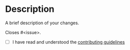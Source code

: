# Description

A brief description of your changes.

Closes #&lt;issue&gt;.

- [ ] I have read and understood the [contributing guidelines](/paulo-ferraz-oliveira/rebar3_checkshell/blob/main/CONTRIBUTING.md)
